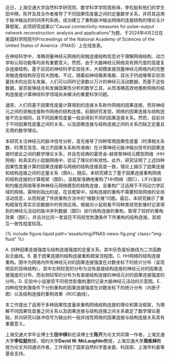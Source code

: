 近日，上海交通大学自然科学研究院、数学科学学院周栋焯，李松挺和他们的学生田中棋，陈开及其合作者推导了不同因果性度量之间的定量数学关系，并将其运用于脉冲输出的时间序列系统，成功建立了重构脉冲输出网络的连接结构的理论与计算框架。此项研究成果以"Causal connectivity measures for pulse-output network reconstruction: analysis and applications"为题，于2024年4月2日在美国科学院院刊Proceedings of the National Academy of Sciences of the United States of America（PNAS）上在线发表。

在神经科学中，准确测量神经元网络的突触连接结构信息对于理解网络结构、动力学和认知功能等均具有重要意义。然而，由于大脑神经元网络具有跨尺度的高度复杂连接结构，基于目前的神经科学实验技术，大规模直接测量神经元网络内的完整突触连接结构存在较大困难。不过，随着如神经像素电极、双光子钙成像等实验测量技术的出现与发展，人们可以同时记录数以万计的神经元活动数据。而基于这些数据，是否能够结合和发展因果性分析的数学工具，从而准确高效地推断网络的结构连接是计算神经科学领域尚未解决的重要科学问题。

通常，人们将基于因果性度量计算得到的连接关系称作网络的因果连接，而将神经元之间的突触连接称作网络的结构连接。前期研究发现，网络的因果连接与结构连接不完全相同，且不同因果性度量一般会得到不同的因果连接关系。然而，目前对于不同因果性度量之间的关系，以及因果连接与结构连接之间的关系仍缺乏定量且实用的数学理论。

本研究关注神经元的脉冲信号分析，首先推导了四种常用因果性度量（时滞相关系数、时滞互信息、格兰杰因果关系和传递熵）在计算神经元脉冲输出信号的因果连接时彼此之间的数学理论关系，并且在经典的霍奇金-赫胥黎神经元模型网络（HH网络）和真实的小鼠脑网络中，验证了理论的有效性。此外，研究证明了上述四种因果性度量计算的因果连接都与网络的结构连接高度一致，理论上揭示了因果连接和结构连接之间的定量关系（图A）。随后，本研究建立了基于因果连接重构网络的结构连接的计算框架（图B）。该框架准确地重构了HH网络（图C）、LIF兴奋抑制均衡态网络等多种神经元网络模型的结构连接，且重构广泛适用于不同动力学区域的网络。需特别指出的是，在该框架中，结构连接的重构不需要知晓网络的全局活动信息，从而规避了传统重构方法中的“维数灾难”问题。最后，本研究展示了重构框架在真实实验数据中的有效应用。根据对小鼠观看不同种类视觉影像时记录得到的神经元活动的脉冲序列数据（图D）进行结构连接的重构，取得了较好的重构效果（图E）。并且对比同一老鼠在不同视觉刺激条件下所重构的结构连接，其相互一致性程度较高。

{% include figure.liquid path='assets/img/PNAS-news-fig.png' class="img-fluid" %}

<div class="caption">
A. 四种因果连接强度与结构连接强度的定量关系，其中灰色星标曲线为二次函数拟合曲线。B. 基于因果连接的结构连接重构框架流程图。C. HH网络的结构连接重构。图中为网络内所有神经元对的因果连接强度在对数坐标下的统计分布（呈现明显的双峰结构），其中左侧较宽的分布为没有直接结构连接的神经元对的因果连接强度的分布，而右侧较窄的分布为有直接结构连接的神经元对的因果连接强度的分布。D. 实验中小鼠接受不同视觉影像刺激时记录大脑神经元活动的示意图。E. 四种视觉刺激条件下分别重构的因果连接强度在对数坐标下的统计分布（内嵌子图）以及结构连接的重构效果（ROC曲线）。
</div>

本工作提出了适用于多种因果性度量来重构网络结构连接的理论和算法框架，为理解不同因果性度量之间关系以及因果连接与结构连接之间关系奠定了数学理论基础，并对研究以脉冲信号为输出的一般非线性网络的因果连接与结构连接关系具有重要意义。

上海交通大学毕业博士生**田中棋**和在读博士生**陈开**为论文共同第一作者，上海交通大学**李松挺**教授，纽约大学**David W. McLaughlin**教授，上海交通大学**周栋焯**教授为论文共同通讯作者。工作得到了国家自然科学基金委、科技部、上海市科委等基金支持。
